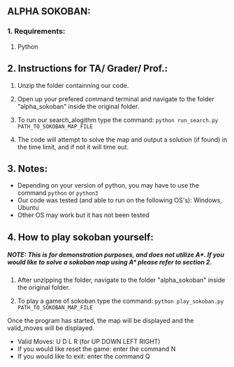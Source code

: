 ## ALPHA SOKOBAN:

### 1. Requirements:
1) Python

## 2. Instructions for TA/ Grader/ Prof.:
1) Unzip the folder containning our code.

2) Open up your prefered command terminal and navigate to the folder
"alpha_sokoban" inside the original folder. 

3) To run our search_alogithm type the command:
`python run_search.py PATH_TO_SOKOBAN_MAP_FILE`

4) The code will attempt to solve the map and output a solution (if found) in the time limit, and if not it will time out.


## 3. Notes:
* Depending on your version of python, you may have to use the command `python` or `python3`
* Our code was tested (and able to run on the following OS's): Windows, Ubuntu
* Other OS may work but it has not been tested

## 4. How to play sokoban yourself:
##### NOTE: This is for demonstration purposes, and does not utilize A*. If you would like to solve a sokoban map using A* please refer to section 2.
1) After unzipping the folder, navigate to the folder
"alpha_sokoban" inside the original folder.

2) To play a game of sokoban type the command:
`python play_sokoban.py PATH_TO_SOKOBAN_MAP_FILE` 

Once the program has started, the map will be displayed and the valid_moves will be displayed.

* Valid Moves: U D L R (for UP DOWN LEFT RIGHT)
* If you would like reset the game: enter the command N
* If you would like to exit: enter the command Q
